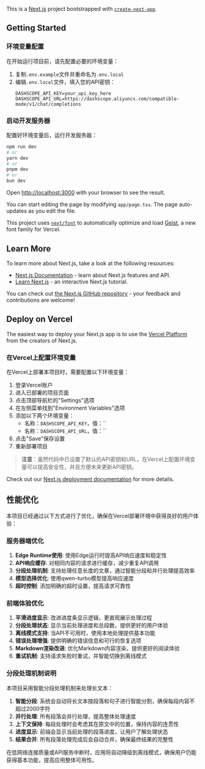 This is a [Next.js](https://nextjs.org) project bootstrapped with [`create-next-app`](https://nextjs.org/docs/app/api-reference/cli/create-next-app).

## Getting Started

### 环境变量配置

在开始运行项目前，请先配置必要的环境变量：

1. 复制`.env.example`文件并重命名为`.env.local`
2. 编辑`.env.local`文件，填入您的API密钥：
   ```
   DASHSCOPE_API_KEY=your_api_key_here
   DASHSCOPE_API_URL=https://dashscope.aliyuncs.com/compatible-mode/v1/chat/completions
   ```

### 启动开发服务器

配置好环境变量后，运行开发服务器：

```bash
npm run dev
# or
yarn dev
# or
pnpm dev
# or
bun dev
```

Open [http://localhost:3000](http://localhost:3000) with your browser to see the result.

You can start editing the page by modifying `app/page.tsx`. The page auto-updates as you edit the file.

This project uses [`next/font`](https://nextjs.org/docs/app/building-your-application/optimizing/fonts) to automatically optimize and load [Geist](https://vercel.com/font), a new font family for Vercel.

## Learn More

To learn more about Next.js, take a look at the following resources:

- [Next.js Documentation](https://nextjs.org/docs) - learn about Next.js features and API.
- [Learn Next.js](https://nextjs.org/learn) - an interactive Next.js tutorial.

You can check out [the Next.js GitHub repository](https://github.com/vercel/next.js) - your feedback and contributions are welcome!

## Deploy on Vercel

The easiest way to deploy your Next.js app is to use the [Vercel Platform](https://vercel.com/new?utm_medium=default-template&filter=next.js&utm_source=create-next-app&utm_campaign=create-next-app-readme) from the creators of Next.js.

### 在Vercel上配置环境变量

在Vercel上部署本项目时，需要配置以下环境变量：

1. 登录Vercel账户
2. 进入已部署的项目页面
3. 点击顶部导航栏的"Settings"选项
4. 在左侧菜单找到"Environment Variables"选项
5. 添加以下两个环境变量：
   - 名称：`DASHSCOPE_API_KEY`，值：``
   - 名称：`DASHSCOPE_API_URL`，值：``
6. 点击"Save"保存设置
7. 重新部署项目

> **注意**：虽然代码中已设置了默认的API密钥和URL，在Vercel上配置环境变量可以提高安全性，并且方便未来更新API密钥。

Check out our [Next.js deployment documentation](https://nextjs.org/docs/app/building-your-application/deploying) for more details.

## 性能优化

本项目已经通过以下方式进行了优化，确保在Vercel部署环境中获得良好的用户体验：

### 服务器端优化

1. **Edge Runtime使用**: 使用Edge运行时提高API响应速度和稳定性
2. **API响应缓存**: 对相同内容的请求进行缓存，减少重复API调用
3. **分段处理机制**: 支持处理任意长度的文章，通过智能分段和并行处理提高效率
4. **模型选择优化**: 使用qwen-turbo模型提高响应速度
5. **超时控制**: 添加明确的超时设置，提高请求可靠性

### 前端体验优化

1. **平滑进度显示**: 改进进度条显示逻辑，更直观展示处理过程
2. **分段处理状态**: 显示当前处理进度和总段数，提供更好的用户体验
3. **离线模式支持**: 当API不可用时，使用本地处理提供基本功能
4. **错误处理增强**: 提供明确的错误信息和可行的恢复选项
5. **Markdown渲染改进**: 优化Markdown内容渲染，提供更好的阅读体验
6. **重试机制**: 支持请求失败时重试，并智能切换到离线模式

### 分段处理机制说明

本项目采用智能分段处理机制来处理长文本：

1. **智能分段**: 系统会自动将长文本按段落和句子进行智能分割，确保每段内容不超过2000字符
2. **并行处理**: 所有段落会并行处理，提高整体处理速度
3. **上下文保持**: 每段处理时会考虑其在原文中的位置，保持内容的连贯性
4. **进度显示**: 前端会显示当前处理的段落进度，让用户了解处理状态
5. **结果合并**: 所有段落处理完成后会自动合并，确保最终结果的完整性

在低网络连接质量或API服务中断时，应用将自动降级到离线模式，确保用户仍能获得基本功能，提高应用整体可用性。
